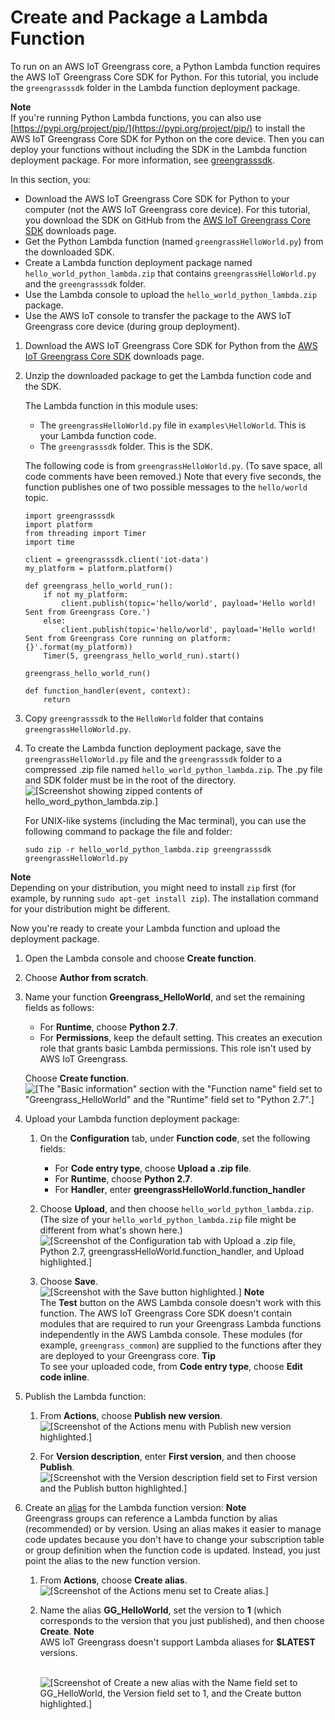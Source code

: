 # Create and Package a Lambda Function<a name="create-lambda"></a>

To run on an AWS IoT Greengrass core, a Python Lambda function requires the AWS IoT Greengrass Core SDK for Python\. For this tutorial, you include the `greengrasssdk` folder in the Lambda function deployment package\.

**Note**  
If you're running Python Lambda functions, you can also use [https://pypi.org/project/pip/](https://pypi.org/project/pip/) to install the AWS IoT Greengrass Core SDK for Python on the core device\. Then you can deploy your functions without including the SDK in the Lambda function deployment package\. For more information, see [greengrasssdk](https://pypi.org/project/greengrasssdk/)\.

In this section, you:
+ Download the AWS IoT Greengrass Core SDK for Python to your computer \(not the AWS IoT Greengrass core device\)\. For this tutorial, you download the SDK on GitHub from the [AWS IoT Greengrass Core SDK](what-is-gg.md#gg-core-sdk-download) downloads page\.
+ Get the Python Lambda function \(named `greengrassHelloWorld.py`\) from the downloaded SDK\.
+ Create a Lambda function deployment package named `hello_world_python_lambda.zip` that contains `greengrassHelloWorld.py` and the `greengrasssdk` folder\.
+ Use the Lambda console to upload the `hello_world_python_lambda.zip` package\. 
+ Use the AWS IoT console to transfer the package to the AWS IoT Greengrass core device \(during group deployment\)\.

1. <a name="download-ggc-sdk"></a> Download the AWS IoT Greengrass Core SDK for Python from the [AWS IoT Greengrass Core SDK](what-is-gg.md#gg-core-sdk-download) downloads page\.

1. Unzip the downloaded package to get the Lambda function code and the SDK\.

   The Lambda function in this module uses:
   + The `greengrassHelloWorld.py` file in `examples\HelloWorld`\. This is your Lambda function code\.
   + The `greengrasssdk` folder\. This is the SDK\.

   The following code is from `greengrassHelloWorld.py`\. \(To save space, all code comments have been removed\.\) Note that every five seconds, the function publishes one of two possible messages to the `hello/world` topic\.

   ```
   import greengrasssdk
   import platform
   from threading import Timer
   import time
   
   client = greengrasssdk.client('iot-data')
   my_platform = platform.platform()
   
   def greengrass_hello_world_run():
       if not my_platform:
           client.publish(topic='hello/world', payload='Hello world! Sent from Greengrass Core.')
       else:
           client.publish(topic='hello/world', payload='Hello world! Sent from Greengrass Core running on platform: {}'.format(my_platform))
       Timer(5, greengrass_hello_world_run).start()
   
   greengrass_hello_world_run()
   
   def function_handler(event, context):
       return
   ```

1. Copy `greengrasssdk` to the `HelloWorld` folder that contains `greengrassHelloWorld.py`\.

1. To create the Lambda function deployment package, save the `greengrassHelloWorld.py` file and the `greengrasssdk` folder to a compressed \.zip file named `hello_world_python_lambda.zip`\. The \.py file and SDK folder must be in the root of the directory\.  
![\[Screenshot showing zipped contents of hello_word_python_lambda.zip.\]](http://docs.aws.amazon.com/greengrass/latest/developerguide/images/gg-get-started-017.png)

   For UNIX\-like systems \(including the Mac terminal\), you can use the following command to package the file and folder:

   ```
   sudo zip -r hello_world_python_lambda.zip greengrasssdk greengrassHelloWorld.py
   ```
**Note**  
Depending on your distribution, you might need to install `zip` first \(for example, by running `sudo apt-get install zip`\)\. The installation command for your distribution might be different\.

   Now you're ready to create your Lambda function and upload the deployment package\.

1. Open the Lambda console and choose **Create function**\.

1. Choose **Author from scratch**\.

1. Name your function **Greengrass\_HelloWorld**, and set the remaining fields as follows:
   + For **Runtime**, choose **Python 2\.7**\.
   + For **Permissions**, keep the default setting\. This creates an execution role that grants basic Lambda permissions\. This role isn't used by AWS IoT Greengrass\.

   Choose **Create function**\.  
![\[The "Basic information" section with the "Function name" field set to "Greengrass_HelloWorld" and the "Runtime" field set to "Python 2.7".\]](http://docs.aws.amazon.com/greengrass/latest/developerguide/images/gg-get-started-023.png)

1. Upload your Lambda function deployment package:

   1. On the **Configuration** tab, under **Function code**, set the following fields:
      + For **Code entry type**, choose **Upload a \.zip file**\.
      + For **Runtime**, choose **Python 2\.7**\.
      + For **Handler**, enter **greengrassHelloWorld\.function\_handler**

   1. Choose **Upload**, and then choose `hello_world_python_lambda.zip`\. \(The size of your `hello_world_python_lambda.zip` file might be different from what's shown here\.\)  
![\[Screenshot of the Configuration tab with Upload a .zip file, Python 2.7, greengrassHelloWorld.function_handler, and Upload highlighted.\]](http://docs.aws.amazon.com/greengrass/latest/developerguide/images/gg-get-started-024.png)

   1. Choose **Save**\.  
![\[Screenshot with the Save button highlighted.\]](http://docs.aws.amazon.com/greengrass/latest/developerguide/images/gg-get-started-025.png)
**Note**  
The **Test** button on the AWS Lambda console doesn't work with this function\. The AWS IoT Greengrass Core SDK doesn't contain modules that are required to run your Greengrass Lambda functions independently in the AWS Lambda console\. These modules \(for example, `greengrass_common`\) are supplied to the functions after they are deployed to your Greengrass core\.
**Tip**  
To see your uploaded code, from **Code entry type**, choose **Edit code inline**\.

1. <a name="publish-function-version"></a>Publish the Lambda function:

   1. From **Actions**, choose **Publish new version**\.  
![\[Screenshot of the Actions menu with Publish new version highlighted.\]](http://docs.aws.amazon.com/greengrass/latest/developerguide/images/gg-get-started-026.png)

   1. For **Version description**, enter **First version**, and then choose **Publish**\.  
![\[Screenshot with the Version description field set to First version and the Publish button highlighted.\]](http://docs.aws.amazon.com/greengrass/latest/developerguide/images/gg-get-started-027.png)

1. <a name="create-version-alias"></a>Create an [alias](https://docs.aws.amazon.com/lambda/latest/dg/versioning-aliases.html) for the Lambda function version:
**Note**  
Greengrass groups can reference a Lambda function by alias \(recommended\) or by version\. Using an alias makes it easier to manage code updates because you don't have to change your subscription table or group definition when the function code is updated\. Instead, you just point the alias to the new function version\.

   1. From **Actions**, choose **Create alias**\.  
![\[Screenshot of the Actions menu set to Create alias.\]](http://docs.aws.amazon.com/greengrass/latest/developerguide/images/gg-get-started-028.png)

   1. Name the alias **GG\_HelloWorld**, set the version to **1** \(which corresponds to the version that you just published\), and then choose **Create**\.
**Note**  
AWS IoT Greengrass doesn't support Lambda aliases for **$LATEST** versions\.

         
![\[Screenshot of Create a new alias with the Name field set to GG_HelloWorld, the Version field set to 1, and the Create button highlighted.\]](http://docs.aws.amazon.com/greengrass/latest/developerguide/images/gg-get-started-029.png)